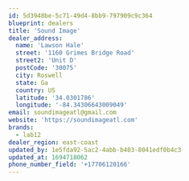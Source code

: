 ```yaml
---
id: 5d3948be-5c71-49d4-8bb9-797909c9c364
blueprint: dealers
title: 'Sound Image'
dealer_address:
  name: 'Lawson Hale'
  street: '1160 Grimes Bridge Road'
  street2: 'Unit D'
  postCode: '30075'
  city: Roswell
  state: Ga
  country: US
  latitude: '34.0301786'
  longitude: '-84.34306643009049'
email: soundimageatl@gmail.com
website: 'https://soundimageatl.com'
brands:
  - lab12
dealer_region: east-coast
updated_by: 1e5fda92-5ac2-4abb-b403-8041edf0b4c3
updated_at: 1694718062
phone_number_field: '+17706120166'
---
```

